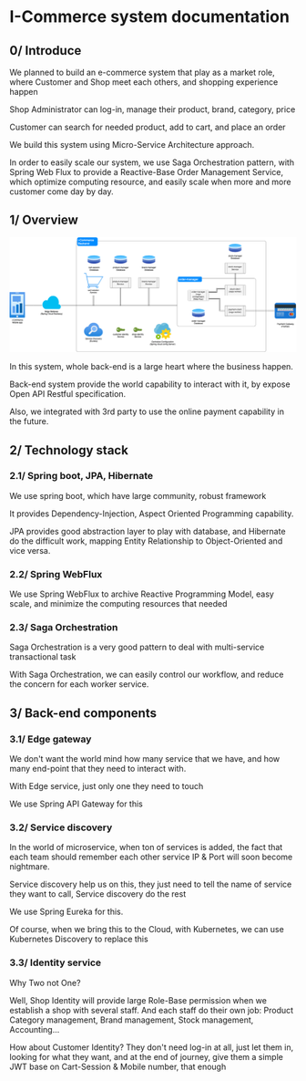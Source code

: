 # I-Commerce system documentation

## 0/ Introduce
We planned to build an e-commerce system that play as a market role, 
where Customer and Shop meet each others, and shopping experience happen

Shop Administrator can log-in, manage their product, brand, category, price

Customer can search for needed product, add to cart, and place an order

We build this system using Micro-Service Architecture approach.

In order to easily scale our system, we use Saga Orchestration pattern, 
with Spring Web Flux to provide a Reactive-Base Order Management Service,
which optimize computing resource, and easily scale when more and more customer come day by day.

## 1/ Overview

![](i-commerce-system-component.drawio.png)

In this system, whole back-end is a large heart where the business happen.

Back-end system provide the world capability to interact with it, by expose Open API Restful specification.

Also, we integrated with 3rd party to use the online payment capability in the future.

## 2/ Technology stack
### 2.1/ Spring boot, JPA, Hibernate
We use spring boot, which have large community, robust framework

It provides Dependency-Injection, Aspect Oriented Programming capability.

JPA provides good abstraction layer to play with database, 
and Hibernate do the difficult work, mapping Entity Relationship to Object-Oriented and vice versa.

### 2.2/ Spring WebFlux
We use Spring WebFlux to archive Reactive Programming Model, easy scale, 
and minimize the computing resources that needed

### 2.3/ Saga Orchestration
Saga Orchestration is a very good pattern to deal with multi-service transactional task

With Saga Orchestration, we can easily control our workflow, 
and reduce the concern for each worker service.

## 3/ Back-end components
### 3.1/ Edge gateway
We don't want the world mind how many service that we have, 
and how many end-point that they need to interact with.

With Edge service, just only one they need to touch

We use Spring API Gateway for this

### 3.2/ Service discovery
In the world of microservice, when ton of services is added, 
the fact that each team should remember each other service IP & Port will soon become nightmare.

Service discovery help us on this, they just need to tell the name of service they want to call,
Service discovery do the rest

We use Spring Eureka for this.

Of course, when we bring this to the Cloud, with Kubernetes, we can use Kubernetes Discovery to replace this

### 3.3/ Identity service
Why Two not One?

Well, Shop Identity will provide large Role-Base permission when we establish a shop with several staff.
And each staff do their own job: Product Category management, Brand management, Stock management, Accounting...

How about Customer Identity? They don't need log-in at all, just let them in, looking for what they want,
and at the end of journey, give them a simple JWT base on Cart-Session & Mobile number, that enough